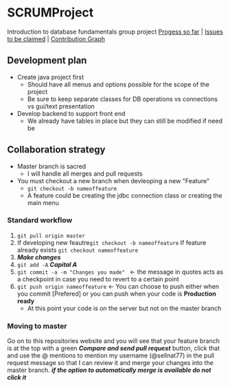 # SCRUMProject
Introduction to database fundamentals group project
[Progess so far](https://github.com/TeamBearsharks/SCRUMProject/milestones) | [Issues to be claimed](https://github.com/TeamBearsharks/SCRUMProject/issues?q=is%3Aopen+is%3Aissue+label%3A%22help+wanted%22+no%3Aassignee) | [Contribution Graph](https://github.com/TeamBearsharks/SCRUMProject/network)
## Development plan
*  Create java project first
    * Should have all menus and options possible for the scope of the project
    * Be sure to keep separate classes for DB operations vs connections vs gui/text presentation
*  Develop backend to support front end
    *  We already have tables in place but they can still be modified if need be

## Collaboration strategy
*  Master branch is sacred
    * I will handle all merges and pull requests
*  You must checkout a new branch when devleoping a new "Feature" 
    * ```git checkout -b nameoffeature ```
    * A feature could be creating the jdbc connection class or creating the main menu

### Standard workflow
1.  ```git pull origin master ```
2.  If developing new feautre```git checkout -b nameoffeature``` If feature already exists ```git checkout nameoffeature```
3.  ***Make changes***
4.  ```git add -A``` ***Capital A***
5.  ```git commit -a -m "Changes you made" ``` <- the message in quotes acts as a checkpoint in case you need to revert to a certain point
6.  ```git push origin nameoffeature``` <- You can choose to push either when you commit [Prefered] or you can push when your code is **Production ready**
    * At this point your code is on the server but not on the master branch

### Moving to master
Go on to this repositories website and you will see that your feature branch is at the top with a green ***Compare and send pull request*** button, click that and use the @ mentions to mention my username (@sellnat77) in the pull request message so that I can review it and merge your changes into the master branch. ***if the option to automatically merge is available do not click it***
